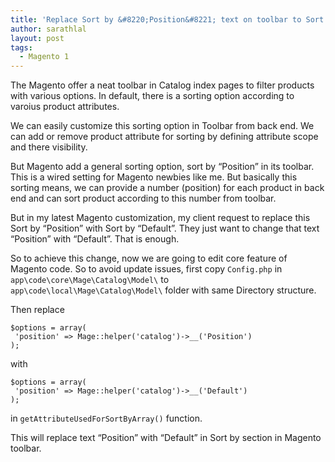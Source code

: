 ```yaml
---
title: 'Replace Sort by &#8220;Position&#8221; text on toolbar to Sort By &#8220;Default&#8221; &#8211; Magento 1'
author: sarathlal
layout: post
tags:
  - Magento 1
---
```

The Magento offer a neat toolbar in Catalog index pages to filter products with various options. In default, there is a sorting option according to varoius product attributes.

We can easily customize this sorting option in Toolbar from back end. We can add or remove product attribute for sorting by defining attribute scope and there visibility.

But Magento add a general sorting option, sort by &#8220;Position&#8221; in its toolbar. This is a wired setting for Magento newbies like me. But basically this sorting means, we can provide a number (position) for each product in back end and can sort product according to this number from toolbar.

But in my latest Magento customization, my client request to replace this Sort by &#8220;Position&#8221; with Sort by &#8220;Default&#8221;. They just want to change that text &#8220;Position&#8221; with &#8220;Default&#8221;. That is enough.

So to achieve this change, now we are going to edit core feature of Magento code. So to avoid update issues, first copy `Config.php` in `app\code\core\Mage\Catalog\Model\` to `app\code\local\Mage\Catalog\Model\` folder with same Directory structure.

Then replace

	$options = array(
	 'position' => Mage::helper('catalog')->__('Position')
	);

with

	$options = array(
	 'position' => Mage::helper('catalog')->__('Default')
	);

in `getAttributeUsedForSortByArray()` function.

This will replace text &#8220;Position&#8221; with &#8220;Default&#8221; in Sort by section in Magento toolbar.
